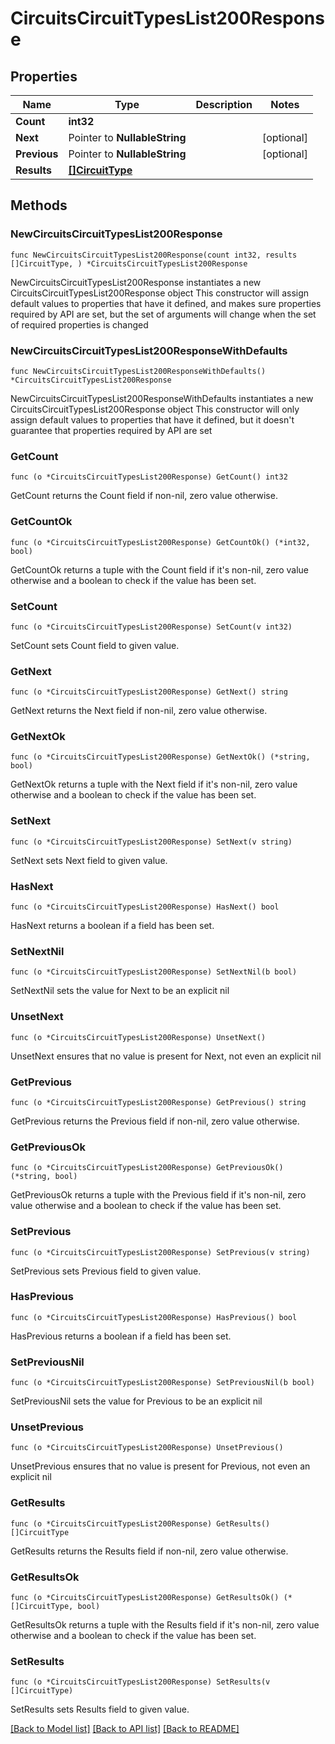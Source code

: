 # CircuitsCircuitTypesList200Response

## Properties

Name | Type | Description | Notes
------------ | ------------- | ------------- | -------------
**Count** | **int32** |  | 
**Next** | Pointer to **NullableString** |  | [optional] 
**Previous** | Pointer to **NullableString** |  | [optional] 
**Results** | [**[]CircuitType**](CircuitType.md) |  | 

## Methods

### NewCircuitsCircuitTypesList200Response

`func NewCircuitsCircuitTypesList200Response(count int32, results []CircuitType, ) *CircuitsCircuitTypesList200Response`

NewCircuitsCircuitTypesList200Response instantiates a new CircuitsCircuitTypesList200Response object
This constructor will assign default values to properties that have it defined,
and makes sure properties required by API are set, but the set of arguments
will change when the set of required properties is changed

### NewCircuitsCircuitTypesList200ResponseWithDefaults

`func NewCircuitsCircuitTypesList200ResponseWithDefaults() *CircuitsCircuitTypesList200Response`

NewCircuitsCircuitTypesList200ResponseWithDefaults instantiates a new CircuitsCircuitTypesList200Response object
This constructor will only assign default values to properties that have it defined,
but it doesn't guarantee that properties required by API are set

### GetCount

`func (o *CircuitsCircuitTypesList200Response) GetCount() int32`

GetCount returns the Count field if non-nil, zero value otherwise.

### GetCountOk

`func (o *CircuitsCircuitTypesList200Response) GetCountOk() (*int32, bool)`

GetCountOk returns a tuple with the Count field if it's non-nil, zero value otherwise
and a boolean to check if the value has been set.

### SetCount

`func (o *CircuitsCircuitTypesList200Response) SetCount(v int32)`

SetCount sets Count field to given value.


### GetNext

`func (o *CircuitsCircuitTypesList200Response) GetNext() string`

GetNext returns the Next field if non-nil, zero value otherwise.

### GetNextOk

`func (o *CircuitsCircuitTypesList200Response) GetNextOk() (*string, bool)`

GetNextOk returns a tuple with the Next field if it's non-nil, zero value otherwise
and a boolean to check if the value has been set.

### SetNext

`func (o *CircuitsCircuitTypesList200Response) SetNext(v string)`

SetNext sets Next field to given value.

### HasNext

`func (o *CircuitsCircuitTypesList200Response) HasNext() bool`

HasNext returns a boolean if a field has been set.

### SetNextNil

`func (o *CircuitsCircuitTypesList200Response) SetNextNil(b bool)`

 SetNextNil sets the value for Next to be an explicit nil

### UnsetNext
`func (o *CircuitsCircuitTypesList200Response) UnsetNext()`

UnsetNext ensures that no value is present for Next, not even an explicit nil
### GetPrevious

`func (o *CircuitsCircuitTypesList200Response) GetPrevious() string`

GetPrevious returns the Previous field if non-nil, zero value otherwise.

### GetPreviousOk

`func (o *CircuitsCircuitTypesList200Response) GetPreviousOk() (*string, bool)`

GetPreviousOk returns a tuple with the Previous field if it's non-nil, zero value otherwise
and a boolean to check if the value has been set.

### SetPrevious

`func (o *CircuitsCircuitTypesList200Response) SetPrevious(v string)`

SetPrevious sets Previous field to given value.

### HasPrevious

`func (o *CircuitsCircuitTypesList200Response) HasPrevious() bool`

HasPrevious returns a boolean if a field has been set.

### SetPreviousNil

`func (o *CircuitsCircuitTypesList200Response) SetPreviousNil(b bool)`

 SetPreviousNil sets the value for Previous to be an explicit nil

### UnsetPrevious
`func (o *CircuitsCircuitTypesList200Response) UnsetPrevious()`

UnsetPrevious ensures that no value is present for Previous, not even an explicit nil
### GetResults

`func (o *CircuitsCircuitTypesList200Response) GetResults() []CircuitType`

GetResults returns the Results field if non-nil, zero value otherwise.

### GetResultsOk

`func (o *CircuitsCircuitTypesList200Response) GetResultsOk() (*[]CircuitType, bool)`

GetResultsOk returns a tuple with the Results field if it's non-nil, zero value otherwise
and a boolean to check if the value has been set.

### SetResults

`func (o *CircuitsCircuitTypesList200Response) SetResults(v []CircuitType)`

SetResults sets Results field to given value.



[[Back to Model list]](../README.md#documentation-for-models) [[Back to API list]](../README.md#documentation-for-api-endpoints) [[Back to README]](../README.md)


